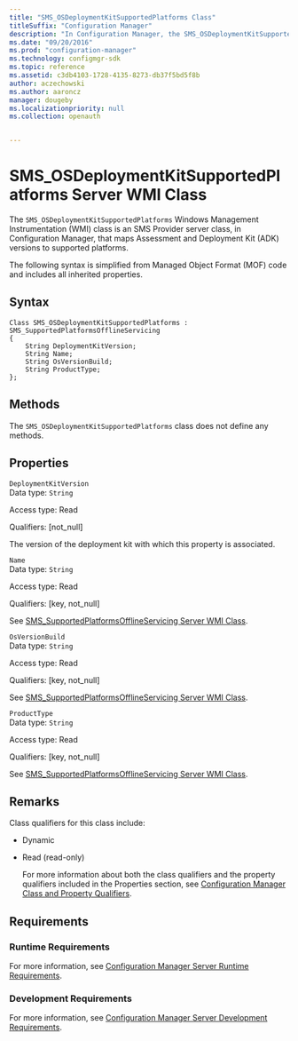 ```yaml
---
title: "SMS_OSDeploymentKitSupportedPlatforms Class"
titleSuffix: "Configuration Manager"
description: "In Configuration Manager, the SMS_OSDeploymentKitSupportedPlatforms Windows Management Instrumentation class is an SMS Provider server class that maps Assessment and Deployment Kit versions to supported platforms."
ms.date: "09/20/2016"
ms.prod: "configuration-manager"
ms.technology: configmgr-sdk
ms.topic: reference
ms.assetid: c3db4103-1728-4135-8273-db37f5bd5f8b
author: aczechowski
ms.author: aaroncz
manager: dougeby
ms.localizationpriority: null
ms.collection: openauth


---
```

# SMS_OSDeploymentKitSupportedPlatforms Server WMI Class
The `SMS_OSDeploymentKitSupportedPlatforms` Windows Management Instrumentation (WMI) class is an SMS Provider server class, in Configuration Manager, that maps Assessment and Deployment Kit (ADK) versions to supported platforms.  

 The following syntax is simplified from Managed Object Format (MOF) code and includes all inherited properties.  

## Syntax  

```  
Class SMS_OSDeploymentKitSupportedPlatforms : SMS_SupportedPlatformsOfflineServicing  
{  
    String DeploymentKitVersion;  
    String Name;  
    String OsVersionBuild;  
    String ProductType;  
};  

```  

## Methods  
 The `SMS_OSDeploymentKitSupportedPlatforms` class does not define any methods.  

## Properties  
 `DeploymentKitVersion`  
 Data type: `String`  

 Access type: Read  

 Qualifiers: [not_null]  

 The version of the deployment kit with which this property is associated.  

 `Name`  
 Data type: `String`  

 Access type: Read  

 Qualifiers: [key, not_null]  

 See [SMS_SupportedPlatformsOfflineServicing Server WMI Class](../../../develop/reference/core/servers/configure/sms_supportedplatformsofflineservicing-server-wmi-class.md).  

 `OsVersionBuild`  
 Data type: `String`  

 Access type: Read  

 Qualifiers: [key, not_null]  

 See [SMS_SupportedPlatformsOfflineServicing Server WMI Class](../../../develop/reference/core/servers/configure/sms_supportedplatformsofflineservicing-server-wmi-class.md).  

 `ProductType`  
 Data type: `String`  

 Access type: Read  

 Qualifiers: [key, not_null]  

 See [SMS_SupportedPlatformsOfflineServicing Server WMI Class](../../../develop/reference/core/servers/configure/sms_supportedplatformsofflineservicing-server-wmi-class.md).  

## Remarks  
 Class qualifiers for this class include:  

- Dynamic  

- Read (read-only)  

  For more information about both the class qualifiers and the property qualifiers included in the Properties section, see [Configuration Manager Class and Property Qualifiers](../../../develop/reference/misc/class-and-property-qualifiers.md).  

## Requirements  

### Runtime Requirements  
 For more information, see [Configuration Manager Server Runtime Requirements](../../../develop/core/reqs/server-runtime-requirements.md).  

### Development Requirements  
 For more information, see [Configuration Manager Server Development Requirements](../../../develop/core/reqs/server-development-requirements.md).  
